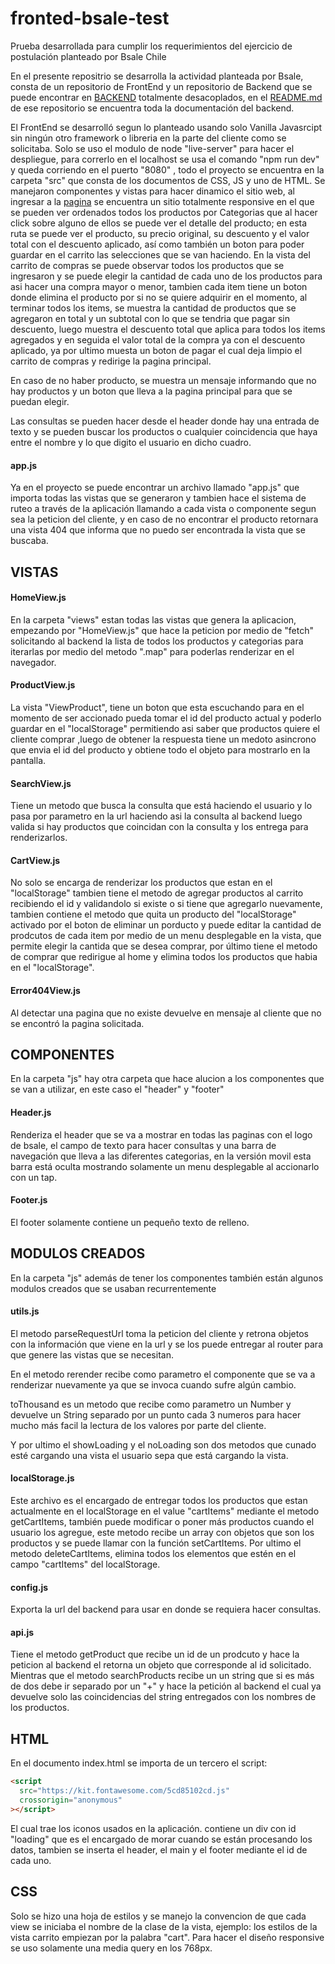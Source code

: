 # fronted-bsale-test

Prueba desarrollada para cumplir los requerimientos del ejercicio de postulación planteado por Bsale Chile

En el presente repositrio se desarrolla la actividad planteada por Bsale, consta de un repositorio de FrontEnd y un repositorio de Backend que se puede encontrar en
[BACKEND](https://github.com/JairFonsecaP/backend-bsale) totalmente desacoplados, en el [README.md](https://github.com/JairFonsecaP/backend-bsale/blob/master/README.md)
de ese repositorio se encuentra toda la documentación del backend.

El FrontEnd se desarrolló segun lo planteado usando solo Vanilla Javasrcipt sin ningún otro framework o libreria en la parte del cliente como se solicitaba.
Solo se uso el modulo de node "live-server" para hacer el despliegue, para correrlo en el localhost se usa el comando "npm run dev" y queda corriendo en el puerto "8080" , todo el proyecto se encuentra en la carpeta "src" que consta de los documentos de CSS, JS y uno de HTML.
Se manejaron componentes y vistas para hacer dinamico el sitio web, al ingresar a la [pagina](https://frontend-bsale-test.herokuapp.com) se encuentra un sitio totalmente responsive
en el que se pueden ver ordenados todos los productos por Categorias que al hacer click sobre alguno de ellos se puede ver el detalle del producto;
en esta ruta se puede ver el producto, su precio original, su descuento y el valor total con el descuento aplicado, así como también un boton para poder guardar en el carrito las
selecciones que se van haciendo.
En la vista del carrito de compras se puede observar todos los productos que se ingresaron y se puede elegir la cantidad de cada uno de los productos para asi hacer una compra mayor o menor,
tambien cada item tiene un boton donde elimina el producto por si no se quiere adquirir en el momento, al terminar todos los items, se muestra la cantidad
de productos que se agregaron en total y un subtotal con lo que se tendria que pagar sin descuento, luego muestra el descuento total que aplica para todos los
items agregados y en seguida el valor total de la compra ya con el descuento aplicado, ya por ultimo muesta un boton de pagar el cual deja limpio el carrito de compras y redirige la pagina principal.

En caso de no haber producto, se muestra un mensaje informando que no hay productos y un boton que lleva a la pagina principal para que se puedan elegir.

Las consultas se pueden hacer desde el header donde hay una entrada de texto y se pueden buscar los productos o cualquier coincidencia que haya entre el nombre y lo que digito el usuario en dicho cuadro.

#### app.js

Ya en el proyecto se puede encontrar un archivo llamado "app.js" que importa todas las vistas que se generaron y tambien hace el sistema de ruteo a través de la aplicación llamando a cada vista o componente segun sea la peticion del cliente,
y en caso de no encontrar el producto retornara una vista 404 que informa que no puedo ser encontrada la vista que se buscaba.

## VISTAS

#### HomeView.js

En la carpeta "views" estan todas las vistas que genera la aplicacion, empezando por "HomeView.js" que hace la peticion por medio de "fetch" solicitando al backend
la lista de todos los productos y categorias para iterarlas por medio del metodo ".map" para poderlas renderizar en el navegador.

#### ProductView.js

La vista "ViewProduct", tiene un boton que esta escuchando para en el momento de ser accionado pueda tomar el id del producto actual y poderlo guardar en el "localStorage"
permitiendo asi saber que productos quiere el cliente comprar ,luego de obtener la respuesta tiene un medoto asincrono que envia el id del producto y obtiene todo el objeto para
mostrarlo en la pantalla.

#### SearchView.js

Tiene un metodo que busca la consulta que está haciendo el usuario y lo pasa por parametro en la url haciendo asi la consulta al backend
luego valida si hay productos que coincidan con la consulta y los entrega para renderizarlos.

#### CartView.js

No solo se encarga de renderizar los productos que estan en el "localStorage" tambien tiene el metodo de agregar productos al carrito
recibiendo el id y validandolo si existe o si tiene que agregarlo nuevamente, tambien contiene el metodo que quita un producto del "localStorage"
activado por el boton de eliminar un porducto y puede editar la cantidad de prodcutos de cada item por medio de un menu desplegable en la vista,
que permite elegir la cantida que se desea comprar, por último tiene el metodo de comprar que redirigue al home y elimina todos los productos
que habia en el "localStorage".

#### Error404View.js

Al detectar una pagina que no existe devuelve en mensaje al cliente que no se encontró la pagina solicitada.

## COMPONENTES

En la carpeta "js" hay otra carpeta que hace alucion a los componentes que se van a utilizar, en este caso el "header" y "footer"

#### Header.js

Renderiza el header que se va a mostrar en todas las paginas con el logo de bsale, el campo de texto para hacer consultas
y una barra de navegación que lleva a las diferentes categorias, en la versión movil esta barra está oculta mostrando solamente un menu desplegable al accionarlo con un tap.

#### Footer.js

El footer solamente contiene un pequeño texto de relleno.

## MODULOS CREADOS

En la carpeta "js" además de tener los componentes también están algunos modulos creados que se usaban recurrentemente

#### utils.js

El metodo parseRequestUrl toma la peticion del cliente y retrona objetos con la información que viene en la url y se los puede entregar al router para que genere las vistas que se necesitan.

En el metodo rerender recibe como parametro el componente que se va a renderizar nuevamente ya que se invoca cuando sufre algún cambio.

toThousand es un metodo que recibe como parametro un Number y devuelve un String separado por un punto cada 3 numeros para hacer mucho más facil la lectura de los valores por parte del cliente.

Y por ultimo el showLoading y el noLoading son dos metodos que cunado esté cargando una vista el usuario sepa que está cargando la vista.

#### localStorage.js

Este archivo es el encargado de entregar todos los productos que estan actualmente en el localStorage en el value "cartItems" mediante el metodo getCartItems,
también puede modificar o poner más productos cuando el usuario los agregue, este metodo recibe un array con objetos que son los productos y se puede llamar con la función setCartItems.
Por ultimo el metodo deleteCartItems, elimina todos los elementos que estén en el campo "cartItems" del localStorage.

#### config.js

Exporta la url del backend para usar en donde se requiera hacer consultas.

#### api.js

Tiene el metodo getProduct que recibe un id de un prodcuto y hace la peticion al backend el retorna un objeto que corresponde al id solicitado.
Mientras que el metodo searchProducts recibe un un string que si es más de dos debe ir separado por un "+" y hace la petición al backend el cual ya devuelve solo las coincidencias del string entregados con los nombres de los productos.

## HTML

En el documento index.html se importa de un tercero el script:

```html
<script
  src="https://kit.fontawesome.com/5cd85102cd.js"
  crossorigin="anonymous"
></script>
```

El cual trae los iconos usados en la aplicación.
contiene un div con id "loading" que es el encargado de morar cuando se están procesando los datos,
tambien se inserta el header, el main y el footer mediante el id de cada uno.

## CSS

Solo se hizo una hoja de estilos y se manejo la convencion de que cada view se iniciaba el nombre de la clase de la vista, ejemplo: los estilos de la vista carrito empiezan por la palabra "cart".
Para hacer el diseño responsive se uso solamente una media query en los 768px.
